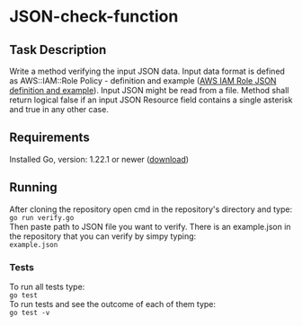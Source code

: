 # JSON-check-function

## Task Description
Write a method verifying the input JSON data. Input data format is defined as AWS::IAM::Role Policy - definition and example ([AWS IAM Role JSON definition and example](https://docs.aws.amazon.com/AWSCloudFormation/latest/UserGuide/aws-properties-iam-role-policy.html)). Input JSON might be read from a file. 
Method shall return logical false if an input JSON Resource field contains a single asterisk and true in any other case. 

## Requirements
Installed Go, version: 1.22.1 or newer ([download](https://go.dev/doc/install))

## Running
After cloning the repository open cmd in the repository's directory and type:
<br>`go run verify.go`<br/>
Then paste path to JSON file you want to verify. There is an example.json in the repository that you can verify by simpy typing:
<br>`example.json`<br/>
### Tests
To run all tests type:
<br>`go test`<br/>
To run tests and see the outcome of each of them type:
<br>`go test -v`<br/>
